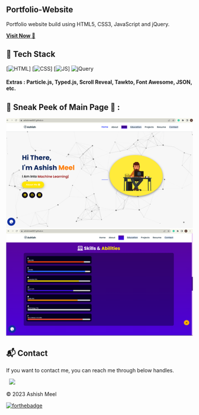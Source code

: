 ## Portfolio-Website
Portfolio website build using HTML5, CSS3, JavaScript and jQuery.

<a href="https://ashishmeel007.github.io/" target="_blank">**Visit Now** 🚀</a>


## 📌 Tech Stack
[![HTML](https://img.shields.io/badge/html5%20-%23E34F26.svg?&style=for-the-badge&logo=html5&logoColor=white)]
[![CSS](https://img.shields.io/badge/css3%20-%231572B6.svg?&style=for-the-badge&logo=css3&logoColor=white)]
[![JS](https://img.shields.io/badge/javascript%20-%23323330.svg?&style=for-the-badge&logo=javascript&logoColor=%23F7DF1E)]
<img alt="jQuery" src="https://img.shields.io/badge/jquery-%230769AD.svg?style=for-the-badge&logo=jquery&logoColor=white"/>

#### Extras : Particle.js, Typed.js, Scroll Reveal, Tawkto, Font Awesome, JSON, etc.

## 📌 Sneak Peek of Main Page 🙈 :
![mockup720](https://github.com/Ashishmeel007/Ashishmeel007.github.io/blob/main/assests/images/Ashishmeel-portfolio.png)
![skillsmockup](https://github.com/Ashishmeel007/Ashishmeel007.github.io/blob/main/assests/images/Screenshot%20(600).png)


<h2>📬 Contact</h2>

If you want to contact me, you can reach me through below handles.

&nbsp;&nbsp;<a href="https://www.linkedin.com/in/ashish-m-73458024a/"><img src="https://www.felberpr.com/wp-content/uploads/linkedin-logo.png" width="30"></img></a>

© 2023 Ashish Meel


[![forthebadge](https://forthebadge.com/images/badges/built-with-love.svg)](https://forthebadge.com)

